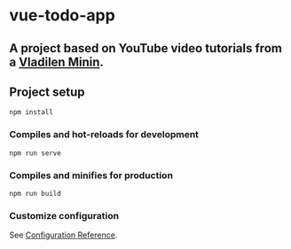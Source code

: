 # vue-todo-app

## A project based on YouTube video tutorials from a [Vladilen Minin](https://www.youtube.com/watch?v=OlnwgS-gk8Y&list=WL&index=39).

## Project setup

```
npm install
```

### Compiles and hot-reloads for development

```
npm run serve
```

### Compiles and minifies for production

```
npm run build
```

### Customize configuration

See [Configuration Reference](https://cli.vuejs.org/config/).
